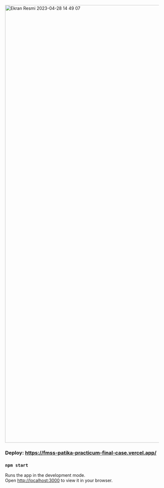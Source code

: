 <img width="1435" alt="Ekran Resmi 2023-04-28 14 49 07" src="https://user-images.githubusercontent.com/86923236/235139926-2311ef86-f4ad-452d-8234-60d8c7752304.png">

### Deploy: https://fmss-patika-practicum-final-case.vercel.app/

### `npm start`

Runs the app in the development mode.\
Open [http://localhost:3000](http://localhost:3000) to view it in your browser.


